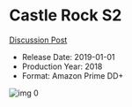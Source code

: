 # Castle Rock S2

[Discussion Post](https://www.avsforum.com/threads/bass-eq-for-filtered-movies.2995212/post-59414292)

* Release Date: 2019-01-01
* Production Year: 2018
* Format: Amazon Prime DD+

![img 0](https://i.imgur.com/NUpa9As.jpg)

